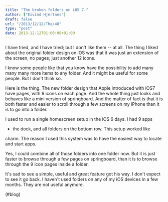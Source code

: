 ```yaml
---
title: "The broken folders on iOS 7."
author: ["Eivind Hjertnes"]
draft: false
url: "/2013/12/12/The/40"
type: "post"
date: 2013-12-12T01:00:00+01:00
---
```


I have tried, and I have tried; but I don't like them -- at all. The
thing I liked about the original folder design on iOS was that it was
just an extension of the screen, no pages; just another 12 icons.

I know some people like that you know have the possibility to add many
many many more items to any folder. And it might be useful for some
people. But I don't think so.

Here is the thing. The new folder design that Apple introduced with iOS7
have pages, with 9 icons on each page. And the whole thing just looks
and behaves like a mini version of springboard. And the matter of fact
is that it is both faster and easier to scroll through a few screens on
my iPhone than it is to go into a folder.

I used to run a single homescreen setup in the iOS 6 days. I had 9 apps

-   the dock, and all folders on the bottom row. This setup worked like

charm. The reason I used this system was to have the easiest way to
locate and start apps.

Yes, I could combine all of those folders into one folder now. But it is
just faster to browse through a few pages on springboard, than it is to
browse through the 9 icon pages inside a folder.

It's sad to see a simple, useful and great feature got his way. I don't
expect to see it go back. I haven't used folders on any of my iOS
devices in a few months. They are not useful anymore.

(#blog)
